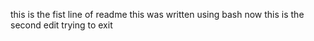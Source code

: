 this is the fist line of readme
this was written using bash
now this is the second edit 
trying to exit
